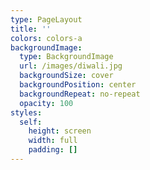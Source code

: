 ```yaml
---
type: PageLayout
title: ''
colors: colors-a
backgroundImage:
  type: BackgroundImage
  url: /images/diwali.jpg
  backgroundSize: cover
  backgroundPosition: center
  backgroundRepeat: no-repeat
  opacity: 100
styles:
  self:
    height: screen
    width: full
    padding: []
---
```


